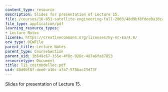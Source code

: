 ```yaml
---
content_type: resource
description: Slides for presentation of Lecture 15.
file: /courses/16-851-satellite-engineering-fall-2003/48d9bf8fdee0a10cafa7578bac23d73f_l15_costmodellec.pdf
file_type: application/pdf
learning_resource_types:
- Lecture Notes
license: https://creativecommons.org/licenses/by-nc-sa/4.0/
ocw_type: OCWFile
parent_title: Lecture Notes
parent_type: CourseSection
parent_uid: 3b549c67-355e-4f8c-928c-487a6fa37853
resourcetype: Document
title: l15_costmodellec.pdf
uid: 48d9bf8f-dee0-a10c-afa7-578bac23d73f
---
```

Slides for presentation of Lecture 15.